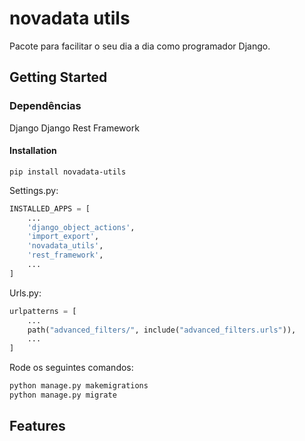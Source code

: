 # novadata utils
Pacote para facilitar o seu dia a dia como programador Django.

## Getting Started

### Dependências
Django
Django Rest Framework

#### Installation
```shell
pip install novadata-utils
```

Settings.py:
```python
INSTALLED_APPS = [
    ...
    'django_object_actions',
    'import_export',
    'novadata_utils',
    'rest_framework',
    ...
]
```

Urls.py:
```python
urlpatterns = [
    ...
    path("advanced_filters/", include("advanced_filters.urls")),
    ...
]
```

Rode os seguintes comandos:
```python
python manage.py makemigrations
python manage.py migrate
```

## Features
